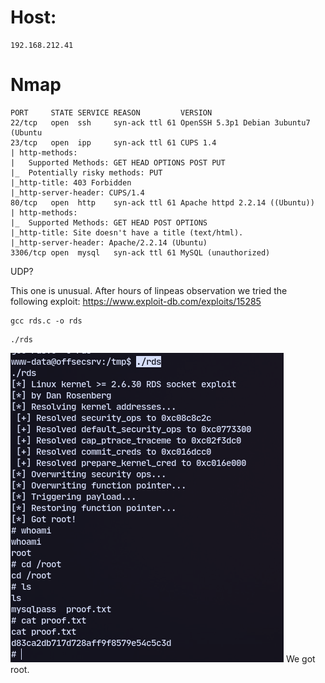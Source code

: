 
# Host:
```
192.168.212.41
```

# Nmap
```
PORT     STATE SERVICE REASON         VERSION
22/tcp   open  ssh     syn-ack ttl 61 OpenSSH 5.3p1 Debian 3ubuntu7 (Ubuntu 
23/tcp   open  ipp     syn-ack ttl 61 CUPS 1.4
| http-methods: 
|   Supported Methods: GET HEAD OPTIONS POST PUT
|_  Potentially risky methods: PUT
|_http-title: 403 Forbidden
|_http-server-header: CUPS/1.4
80/tcp   open  http    syn-ack ttl 61 Apache httpd 2.2.14 ((Ubuntu))
| http-methods: 
|_  Supported Methods: GET HEAD POST OPTIONS
|_http-title: Site doesn't have a title (text/html).
|_http-server-header: Apache/2.2.14 (Ubuntu)
3306/tcp open  mysql   syn-ack ttl 61 MySQL (unauthorized)
```
UDP?

This one is unusual. After hours of linpeas observation we tried the following exploit:
https://www.exploit-db.com/exploits/15285
```
gcc rds.c -o rds
```
```
./rds
```
![](../attachment/7b22811e5f36771a439e81cf6da886d2.png)
We got root.
